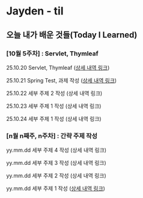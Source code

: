 # Jayden - til

## 오늘 내가 배운 것들(Today I Learned)

### [10월 5주차] : Servlet, Thymleaf

25.10.20 Servlet, Thymleaf ([상세 내역 링크](https://github.com/100-hours-a-week/jayden-til/blob/main/OCT/2025-10-20.md))

25.10.21 Spring Test, 과제 작성 ([상세 내역 링크](https://github.com/100-hours-a-week/jayden-til/blob/main/OCT/2025-10-21.md))

25.10.22 세부 주제 2 작성 (상세 내역 링크)

25.10.23 세부 주제 1 작성 (상세 내역 링크)

25.10.24 세부 주제 1 작성 (상세 내역 링크)

### [n월 n째주, n주차] : 간략 주제 작성 

yy.mm.dd 세부 주제 4 작성 (상세 내역 링크)

yy.mm.dd 세부 주제 3 작성 (상세 내역 링크)

yy.mm.dd 세부 주제 2 작성 (상세 내역 링크)

yy.mm.dd 세부 주제 1 작성 ([상세 내역 링크](https://github.com/kakao-cloud-edu-5/til-template/blob/main/Jan/yyyy-mm-dd))
